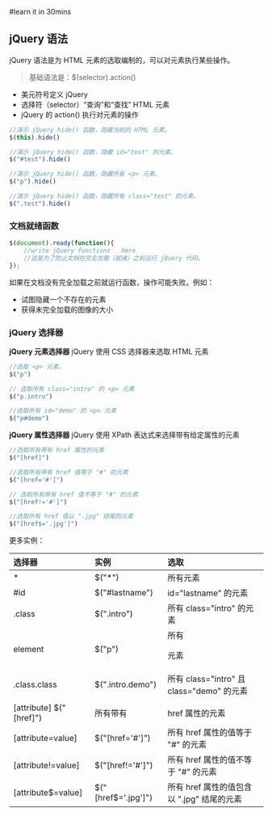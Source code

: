 #learn it in 30mins  

## jQuery 语法

jQuery 语法是为 HTML 元素的选取编制的，可以对元素执行某些操作。  
>基础语法是：$(selector).action()

* 美元符号定义 jQuery
* 选择符（selector）“查询”和“查找” HTML 元素
* jQuery 的 action() 执行对元素的操作

```javascript
//演示 jQuery hide() 函数，隐藏当前的 HTML 元素。
$(this).hide()

//演示 jQuery hide() 函数，隐藏 id="test" 的元素。
$("#test").hide()

//演示 jQuery hide() 函数，隐藏所有 <p> 元素。
$("p").hide()

//演示 jQuery hide() 函数，隐藏所有 class="test" 的元素。
$(".test").hide()

```


### 文档就绪函数
```javascript
$(document).ready(function(){
    //write jQuery functions   here 
    //这是为了防止文档在完全加载（就绪）之前运行 jQuery 代码。 
});
```

如果在文档没有完全加载之前就运行函数，操作可能失败。例如：
* 试图隐藏一个不存在的元素
* 获得未完全加载的图像的大小


### jQuery 选择器

**jQuery 元素选择器**
jQuery 使用 CSS 选择器来选取 HTML 元素
```javascript  
//选取 <p> 元素。
$("p")

// 选取所有 class="intro" 的 <p> 元素
$("p.intro")

//选取所有 id="demo" 的 <p> 元素
$("p#demo") 
```

**jQuery 属性选择器**
jQuery 使用 XPath 表达式来选择带有给定属性的元素
```javascript
//选取所有带有 href 属性的元素
$("[href]") 

//选取所有带有 href 值等于 "#" 的元素
$("[href='#']") 

// 选取所有带有 href 值不等于 "#" 的元素
$("[href!='#']")

//选取所有 href 值以 ".jpg" 结尾的元素
$("[href$='.jpg']") 
```

更多实例：

选择器|实例|选取
:------ | :------ | :------
*	         | $("*")           | 所有元素
#id          | $("#lastname")	| id="lastname" 的元素
.class	     | $(".intro")      | 所有 class="intro" 的元素
element      | $("p")           | 所有 <p> 元素
.class.class | $(".intro.demo")	| 所有 class="intro" 且 class="demo" 的元素
|||
[attribute]	$("[href]")	|所有带有             |  href 属性的元素
[attribute=value]	    |$("[href='#']")     | 	所有 href 属性的值等于 "#" 的元素
[attribute!=value]	    |$("[href!='#']") 	 |  所有 href 属性的值不等于 "#" 的元素
[attribute$=value]	    |$("[href$='.jpg']") |	所有 href 属性的值包含以 ".jpg" 结尾的元素




